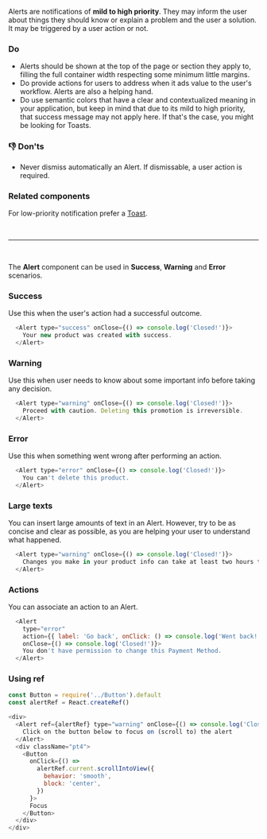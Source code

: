 Alerts are notifications of **mild to high priority**. They may inform the user about things they should know or explain a problem and the user a solution. It may be triggered by a user action or not.

### Do

- Alerts should be shown at the top of the page or section they apply to, filling the full container width respecting some minimum little margins.
- Do provide actions for users to address when it ads value to the user's workflow. Alerts are also a helping hand.
- Do use semantic colors that have a clear and contextualized meaning in your application, but keep in mind that due to its mild to high priority, that success message may not apply here. If that's the case, you might be looking for Toasts.

### 👎 Don'ts

- Never dismiss automatically an Alert. If dismissable, a user action is required.

### Related components

For low-priority notification prefer a <a href="#/Components/Notification/ToastProvider">Toast</a>.

<br />
<hr>
<br />
 

The **Alert** component can be used in **Success**, **Warning** and **Error** scenarios. 

### Success
Use this when the user's action had a successful outcome.

```js
  <Alert type="success" onClose={() => console.log('Closed!')}>
    Your new product was created with success.
  </Alert>
```

### Warning
Use this when user needs to know about some important info before taking any decision.

```js
  <Alert type="warning" onClose={() => console.log('Closed!')}>
    Proceed with caution. Deleting this promotion is irreversible.
  </Alert>
```

### Error
Use this when something went wrong after performing an action. 

```js
  <Alert type="error" onClose={() => console.log('Closed!')}>
    You can't delete this product.
  </Alert>
```

### Large texts
You can insert large amounts of text in an Alert. However, try to be as concise and clear as possible, as you are helping your user to understand what happened.

```js
  <Alert type="warning" onClose={() => console.log('Closed!')}>
    Changes you make in your product info can take at least two hours to be updated in all of your channels. Please take this into consideration before making any changes.
  </Alert>
```

### Actions
You can associate an action to an Alert.

```js
  <Alert
    type="error"
    action={{ label: 'Go back', onClick: () => console.log('Went back!') }}
    onClose={() => console.log('Closed!')}>
    You don't have permission to change this Payment Method.
  </Alert>
```

### Using ref

```js
const Button = require('../Button').default
const alertRef = React.createRef()

<div>
  <Alert ref={alertRef} type="warning" onClose={() => console.log('Closed!')}>
    Click on the button below to focus on (scroll to) the alert
  </Alert>
  <div className="pt4">
    <Button
      onClick={() =>
        alertRef.current.scrollIntoView({
          behavior: 'smooth',
          block: 'center',
        })
      }>
      Focus
    </Button>
  </div>
</div>
```
